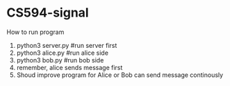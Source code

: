 # CS594-signal

How to run program 
1. python3 server.py #run server first
2. python3 alice.py #run alice side
3. python3 bob.py #run bob side
4. remember, alice sends message first
5. Shoud improve program for Alice or Bob can send message continously